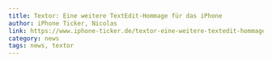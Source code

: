 ```yaml
---
title: Textor: Eine weitere TextEdit-Hommage für das iPhone
author: iPhone Ticker, Nicolas
link: https://www.iphone-ticker.de/textor-eine-weitere-textedit-hommage-fuer-das-iphone-123654/
category: news
tags: news, textor
---
```

